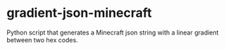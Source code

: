 # gradient-json-minecraft
 Python script that generates a Minecraft json string with a linear gradient between two hex codes.
